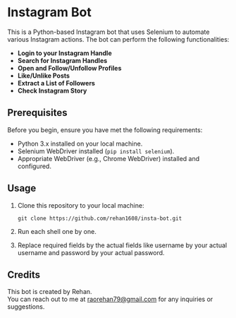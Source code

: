 # Instagram Bot

This is a Python-based Instagram bot that uses Selenium to automate various Instagram actions. The bot can perform the following functionalities:

- **Login to your Instagram Handle**
- **Search for Instagram Handles**
- **Open and Follow/Unfollow Profiles**
- **Like/Unlike Posts**
- **Extract a List of Followers**
- **Check Instagram Story**

## Prerequisites

Before you begin, ensure you have met the following requirements:

- Python 3.x installed on your local machine.
- Selenium WebDriver installed (`pip install selenium`).
- Appropriate WebDriver (e.g., Chrome WebDriver) installed and configured.

## Usage

1. Clone this repository to your local machine:

   ```shell
   git clone https://github.com/rehan1608/insta-bot.git

2. Run each shell one by one.
3. Replace required fields by the actual fields like username by your actual username and password by your actual password.

## Credits  

This bot is created by Rehan.  
You can reach out to me at raorehan79@gmail.com for any inquiries or suggestions.
